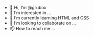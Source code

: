 - 👋 Hi, I’m @grubox
- 👀 I’m interested in ...
- 🌱 I’m currently learning HTML and CSS
- 💞️ I’m looking to collaborate on ...
- 📫 How to reach me ...

<!---
grubox/grubox is a ✨ special ✨ repository because its `README.md` (this file) appears on your GitHub profile.
You can click the Preview link to take a look at your changes.
--->
